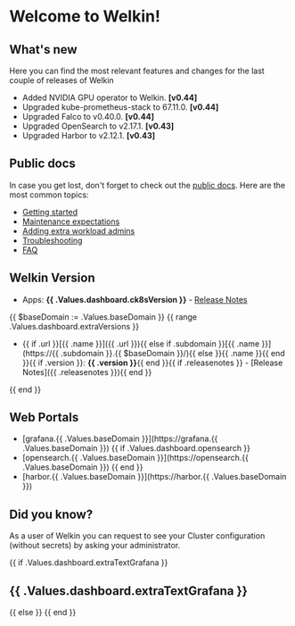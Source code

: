# Welcome to Welkin!

## What's new

Here you can find the most relevant features and changes for the last couple of releases of Welkin

- Added NVIDIA GPU operator to Welkin. **[v0.44]**
- Upgraded kube-prometheus-stack to 67.11.0. **[v0.44]**
- Upgraded Falco to v0.40.0. **[v0.44]**
- Upgraded OpenSearch to v2.17.1. **[v0.43]**
- Upgraded Harbor to v2.12.1. **[v0.43]**

## Public docs

In case you get lost, don't forget to check out the [public docs](https://elastisys.io/welkin/). Here are the most common topics:

- [Getting started](https://elastisys.io/welkin/user-guide/prepare/)
- [Maintenance expectations](https://elastisys.io/welkin/user-guide/maintenance/)
- [Adding extra workload admins](https://elastisys.io/welkin/user-guide/delegation/#kubernetes-api)
- [Troubleshooting](https://elastisys.io/welkin/user-guide/troubleshooting/)
- [FAQ](https://elastisys.io/welkin/user-guide/faq/)

## Welkin Version

- Apps: **{{ .Values.dashboard.ck8sVersion }}** - [Release Notes](https://elastisys.io/welkin/release-notes/)

{{ $baseDomain := .Values.baseDomain }}
{{ range .Values.dashboard.extraVersions }}

- {{ if .url }}[{{ .name }}]({{ .url }}){{ else if .subdomain }}[{{ .name }}](https://{{ .subdomain }}.{{ $baseDomain }}/){{ else }}{{ .name }}{{ end }}{{ if .version }}: **{{ .version }}**{{ end }}{{ if .releasenotes }} - [Release Notes]({{ .releasenotes }}){{ end }}

{{ end }}

## Web Portals

- [grafana.{{ .Values.baseDomain }}](https://grafana.{{ .Values.baseDomain }})
{{ if .Values.dashboard.opensearch }}
- [opensearch.{{ .Values.baseDomain }}](https://opensearch.{{ .Values.baseDomain }})
{{ end }}
- [harbor.{{ .Values.baseDomain }}](https://harbor.{{ .Values.baseDomain }})

## Did you know?

As a user of Welkin you can request to see your Cluster configuration (without secrets) by asking your administrator.

{{ if .Values.dashboard.extraTextGrafana }}

## {{ .Values.dashboard.extraTextGrafana }}

{{ else }}
{{ end }}

[//]: # (If you update this file, remember to also edit compliantkubernetes-apps/helmfile.d/charts/opensearch/configurer/files/dashboards-resources/welcome.md)
